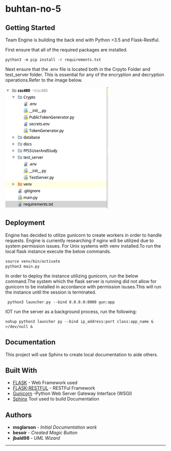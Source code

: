 # buhtan-no-5
## Getting Started
Team Engine is building the back end with Python >3.5 and Flask-Restful.

First ensure that all of the required packages are installed.
```
python3 -m pip install -r requirements.txt  
```
Next ensure that the .env file is located both in the Crpyto Folder and test_server folder. This is essential
for any of the encryption and decryption operations.Refer to the image below.

![DirSetUp](images/example_dir.png)

[//]: # (### A valid markdown comment but it appears to be only one line)

## Deployment
Engine has decided to utilize gunicorn to create workers in order to handle requests. Engine is currently researching if nginx will be utilized due to system permission issues.
For Unix systems with venv installed.To run the local flask instance execute the below commands.
```
source venv/bin/activate
python3 main.py
```
In order to deploy the instance utilizing gunicorn, run the below command.The system which the flask server is running did not allow for gunicorn to be installed in accordance with permission isuses.This will run the instance until the session is terminated.
```
 python3 launcher.py --bind 0.0.0.0:8000 gun:app
```
IOT run the server as a background process, run the following:
```
nohup python3 launcher py --bind ip_address:port class:app_name & >/dev/null & 
```

## Documentation
This project will use Sphinx to create local documentation to aide others.

## Built With
* [FLASK](https://pypi.org/project/Flask/) - Web Framework used
* [FLASK-RESTFUL](https://flask-restful.readthedocs.io/en/latest/) - RESTFul Framework
* [Gunicorn](https://gunicorn.org/) -Python Web Server Gateway Interface (WSGI)
* [Sphinx](https://www.sphinx-doc.org/en/master/) Tool used to build Documentation

## Authors

* **msglarson** - *Initial Documentation work* 
* **besoir** - *Created Magic Button*
* **jbald98** - *UML Wizard*
* **
